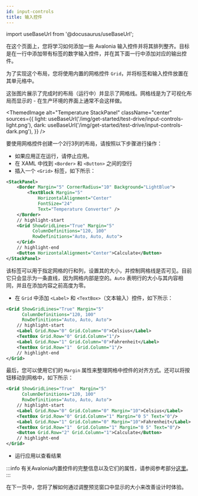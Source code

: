 ```yaml
---
id: input-controls
title: 输入控件
---
```


import useBaseUrl from '@docusaurus/useBaseUrl';

在这个页面上，您将学习如何添加一些 Avalonia 输入控件并将其排列整齐。目标是在一行中添加带有标签的数字输入控件，并在其下面一行中添加对应的输出控件。

为了实现这个布局，您将使用内置的网格控件 `Grid`，并将标签和输入控件放置在其单元格中。

这张图片展示了完成时的布局（运行中）并显示了网格线。网格线是为了可视化布局而显示的 - 在生产环境的界面上通常不会这样做。

<ThemedImage
        alt="Temperature StackPanel"
        className="center"
        sources={{
            light: useBaseUrl('/img/get-started/test-drive/input-controls-light.png'),
            dark: useBaseUrl('/img/get-started/test-drive/input-controls-dark.png'),
        }}
        />

要使用网格控件创建一个2行3列的布局，请按照以下步骤进行操作：

- 如果应用正在运行，请停止应用。
- 在 XAML 中找到 `<Border>` 和 `<Button>` 之间的空行
- 插入一个 `<Grid>` 标签，如下所示：

```xml
<StackPanel>
    <Border Margin="5" CornerRadius="10" Background="LightBlue">
        <TextBlock Margin="5"
            HorizontalAlignment="Center"
            FontSize="24"
            Text="Temperature Converter" />
    </Border>
    // highlight-start
    <Grid ShowGridLines="True" Margin="5" 
          ColumnDefinitions="120, 100"
          RowDefinitions="Auto, Auto, Auto">
    </Grid>
    // highlight-end
    <Button HorizontalAlignment="Center">Calculate</Button>
</StackPanel>
```

该标签可以用于指定网格的行和列，设置其的大小，并控制网格线是否可见。目前它只会显示为一条直线，因为网格内部是空的。`Auto` 表明行的大小与其内容相同，并且在添加内容之前高度为零。

- 在 `Grid` 中添加 `<Label>` 和 `<TextBox>`（文本输入）控件，如下所示：

```xml
<Grid ShowGridLines="True" Margin="5"
      ColumnDefinitions="120, 100" 
      RowDefinitions="Auto, Auto, Auto">
    // highlight-start
    <Label Grid.Row="0" Grid.Column="0">Celsius</Label>
    <TextBox Grid.Row="0" Grid.Column="1"/>
    <Label Grid.Row="1" Grid.Column="0">Fahrenheit</Label>
    <TextBox Grid.Row="1"  Grid.Column="1"/>
    // highlight-end
</Grid>
```

最后，您可以使用它们的 `Margin` 属性来整理网格中控件的对齐方式。还可以将按钮移动到网格中，如下所示：

```xml
<Grid ShowGridLines="True"  Margin="5" 
      ColumnDefinitions="120, 100" 
      RowDefinitions="Auto, Auto, Auto">
    // highlight-start
    <Label Grid.Row="0" Grid.Column="0" Margin="10">Celsius</Label>
    <TextBox Grid.Row="0" Grid.Column="1" Margin="0 5" Text="0"/>
    <Label Grid.Row="1" Grid.Column="0" Margin="10">Fahrenheit</Label>
    <TextBox Grid.Row="1"  Grid.Column="1" Margin="0 5" Text="0"/>
    <Button Grid.Row="2" Grid.Column="1">Calculate</Button>
    // highlight-end
</Grid>
```

- 运行应用以查看结果

:::info
有关Avalonia内置控件的完整信息以及它们的属性，请参阅参考部分[这里](../../reference/controls/)。
:::

在下一页中，您将了解如何通过调整预览窗口中显示的大小来改善设计时体验。
